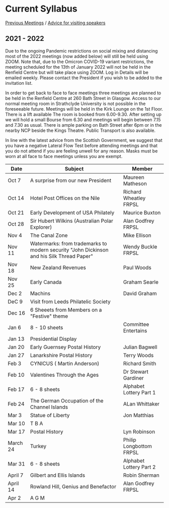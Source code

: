 # Current Syllabus

[Previous Meetings](./previous-meetings) / [Advice for visiting speakers](./advice-for-visiting-speakers)

## 2021 - 2022
Due to the ongoing Pandemic restrictions on social mixing and distancing most of the 2022 meetings (now added below) will still be held using ZOOM. Note that, due to the Omicron COVID-19 variant restrictions, the meeting scheduled for the 13th of January 2022 will not be held in the Renfield Centre but will take place using ZOOM. Log in Details will be emailed weekly. Please contact the President if you wish to be added to the invitation list.

In order to get back to face to face meetings three meetings are planned to be held in the Renfield Centre at 260 Bath Street in Glasgow. Access to our normal meeting room in Strathclyde University is not possible in the foreseeable future. Meetings will be held in the Kirk Lounge on the 1st Floor. There is a lift available  The room is booked from  6.00-9.30.  After setting up we will hold a small Bourse from 6.30 and meetings will begin between 7.15 and 7.30 as usual.  There is ample parking on Bath Street after 6pm or in the nearby NCP beside the Kings Theatre.  Public Transport is also available.  

In line with the latest advice from the Scottish Government, we suggest that you have a negative Lateral Flow Test before attending meetings and that you do not attend if you are feeling unwell for any reason.  Masks must be worn at all face to face meetings unless you are exempt.

Date  | Subject | Member
----- | ------- | ------
Oct 7  | A surprise from our new President | Maureen Matheson
Oct 14 | Hotel Post Offices on the Nile | Richard Wheatley FRPSL
Oct 21 | Early Development of USA Philately | Maurice Buxton
Oct 28 | Sir Hubert Wilkins (Australian Polar Explorer) | Alan Godfrey FRPSL
Nov 4  | The Canal Zone | Mike Ellison
Nov 11 | Watermarks: from trademarks to modern security "John Dickinson and his Silk Thread Paper"| Wendy Buckle FRPSL
Nov 18 | New Zealand Revenues | Paul Woods
Nov 25 | Early Canada | Graham Searle
Dec 2 | Machins | David Graham
DeC 9 | Visit from Leeds Philatelic Society
Dec 16 | 6 Sheeets from Members on a "Festive" theme
Jan 6 | 8 - 10 sheets | Committee Entertains
Jan 13 | Presidential Display
Jan 20 | Early Guernsey Postal History | Julian Bagwell
Jan 27 | Lanarkshire Postal History | Terry Woods 
Feb 3 | CYNICUS ( Martin Anderson) | Richard Smith
Feb 10 | Valentines Through the Ages | Dr Stewart Gardiner | Renfield Centre
Feb 17 | 6 - 8 sheets | Alphabet Lottery Part 1
Feb 24 | The German Occupation of the Channel Islands | ALan Whittaker
Mar 3 | Statue of Liberty | Jon Matthias
Mar 10 |T B A | | Renfield Centre
Mar 17 | Postal History | Lyn Robinson
March 24 | Turkey | Philip Longbottom FRPSL
Mar 31 | 6 - 8 sheets | Alphabet Lottery Part 2
April 7 | Gilbert and Ellis Islands | Robin Sherman | Renfield Centre
April 14 | Rowland Hill, Genius and Benefactor | Alan Godfrey FRPSL
Apr 2 | A G M
